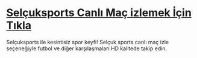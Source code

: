 # <a href="https://rb.gy/uf9v15">Selçuksports Canlı Maç izlemek İçin Tıkla</a>

Selçuksports ile kesintisiz spor keyfi! Selçuk sports canlı maç izle seçeneğiyle futbol ve diğer karşılaşmaları HD kalitede takip edin.
